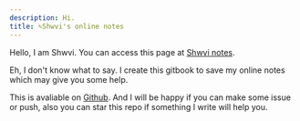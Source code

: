 ```yaml
---
description: Hi.
title: ✎Shwvi's online notes
---
```


Hello, I am Shwvi. You can access this page at [Shwvi notes](https://shwvi.gitbook.io/notes/).

Eh, I don't know what to say. I create this gitbook to save my online notes which may give you some help.

This is avaliable on [Github](https://github.com/Shwvi/Notes-gitbook/tree/master). And I will be happy if you can make some issue or push, also you can star this repo if something I write will help you.
